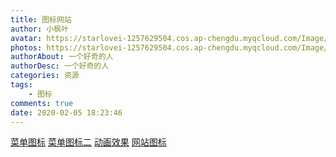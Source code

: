 ```yaml
---
title: 图标网站
author: 小枫叶
avatar: https://starlovei-1257629504.cos.ap-chengdu.myqcloud.com/Image/78468086_p0.png
photos: https://starlovei-1257629504.cos.ap-chengdu.myqcloud.com/Image/76854008_p0.jpg
authorAbout: 一个好奇的人
authorDesc: 一个好奇的人
categories: 资源
tags:
    - 图标
comments: true
date: 2020-02-05 18:23:46
---
```

[菜单图标](https://www.runoob.com/font-awesome/fontawesome-reference.html)
[菜单图标二](http://www.fontawesome.com.cn/faicons/)
[动画效果](https://l-lin.github.io/font-awesome-animation/)
[网站图标](https://www.easyicon.net/)